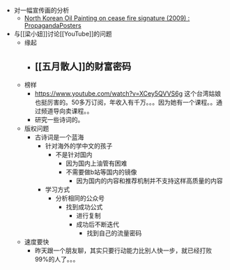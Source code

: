 - 对一幅宣传画的分析
    - [North Korean Oil Painting on cease fire signature (2009) : PropagandaPosters](https://www.reddit.com/r/PropagandaPosters/comments/13m8mwh/north_korean_oil_painting_on_cease_fire_signature/)
- 与[[梁小妞]]讨论[[YouTube]]的问题
    - 缘起
        - [[五月散人]]的财富密码
            - 
    - 榜样
        - https://www.youtube.com/watch?v=XCey5QVVS6g  这个台湾姑娘也挺厉害的。50多万订阅，年收入有千万。。。因为她有一个课程。。通过频道导向卖课程。。
        - 研究一些诗词的。
    - 版权问题
        - 古诗词是一个蓝海
            - 针对海外的学中文的孩子
                - 不是针对国内
                    - 因为国内上油管有困难
                    - 不需要做b站等国内的镜像
                        - 因为国内的内容和推荐机制并不支持这样高质量的内容
            - 学习方式
                - 分析相同的公众号
                    - 找到成功公式
                        - 进行复制
                        - 成功后不断迭代
                            - 找到自己的流量密码
    - 速度要快
        - 昨天跟一个朋友聊，其实只要行动能力比别人快一步，就已经打败99%的人了。。。
